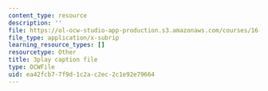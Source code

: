 ```yaml
---
content_type: resource
description: ''
file: https://ol-ocw-studio-app-production.s3.amazonaws.com/courses/16-687-private-pilot-ground-school-january-iap-2019/ea42fcb77f9d1c2ac2ec2c1e92e79664_ksyY5wa5_50.srt
file_type: application/x-subrip
learning_resource_types: []
resourcetype: Other
title: 3play caption file
type: OCWFile
uid: ea42fcb7-7f9d-1c2a-c2ec-2c1e92e79664
---
```


